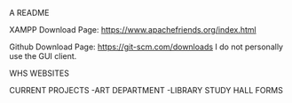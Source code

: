 A README

XAMPP Download Page: https://www.apachefriends.org/index.html

Github Download Page: https://git-scm.com/downloads
I do not personally use the GUI client.


WHS WEBSITES

CURRENT PROJECTS
-ART DEPARTMENT
-LIBRARY STUDY HALL FORMS